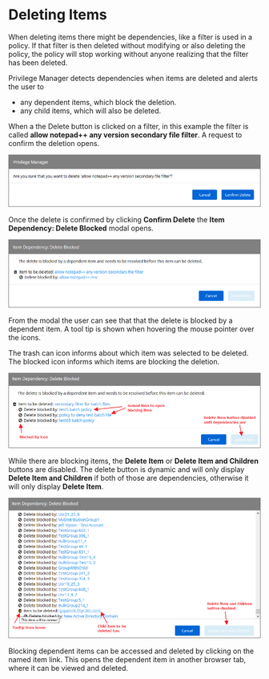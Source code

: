[title]: # (Deleting Items)
[tags]: # (dependencies)
[priority]: # (100)
# Deleting Items

When deleting items there might be dependencies, like a filter is used in a policy. If that filter is then deleted without modifying or also deleting the policy, the policy will stop working without anyone realizing that the filter has been deleted.

Privilege Manager detects dependencies when items are deleted and alerts the user to

* any dependent items, which block the deletion.
* any child items, which will also be deleted.

When a the Delete button is clicked on a filter, in this example the filter is called __allow notepad++ any version secondary file filter__. A request to confirm the deletion opens.

![Confirm delete](images/ops/confirm-delete-1.png)

Once the delete is confirmed by clicking __Confirm Delete__ the __Item Dependency: Delete Blocked__ modal opens.

![Item Dependency modal](images/ops/item-dependency.png)

From the modal the user can see that that the delete is blocked by a dependent item. A tool tip is shown when hovering the mouse pointer over the icons.

The trash can icon informs about which item was selected to be deleted. The blocked icon informs which items are blocking the deletion.

![Blocked](images/ops/blocked.png)

While there are blocking items, the __Delete Item__ or __Delete Item and Children__ buttons are disabled. The delete button is dynamic and will only display __Delete Item and Children__ if both of those are dependencies, otherwise it will only display __Delete Item__.

![Dependent Item modal showing child items](images/ops/child.png)

Blocking dependent items can be accessed and deleted by clicking on the named item link. This opens the dependent item in another browser tab, where it can be viewed and deleted.